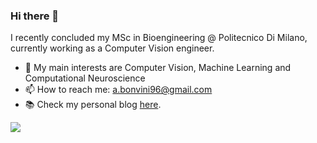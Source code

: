 ### Hi there 👋

I recently concluded my MSc in Bioengineering @ Politecnico Di Milano, currently working as a Computer Vision engineer.

- 🌱 My main interests are Computer Vision, Machine Learning and Computational Neuroscience
- 📫 How to reach me: a.bonvini96@gmail.com
- 📚 Check my personal blog [here](https://www.lastweekspotatoes.com).

[![](https://github-readme-stats.vercel.app/api?username=andreabonvini&show_icons=true&include_all_commits=true&theme=vue)]()



